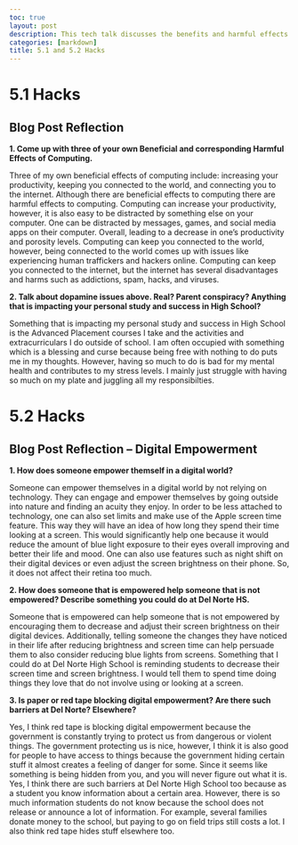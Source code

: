 ```yaml
---
toc: true
layout: post
description: This tech talk discusses the benefits and harmful effects of computing. This tech talk discusses the digital divide in computing
categories: [markdown]
title: 5.1 and 5.2 Hacks
---
```

# 5.1 Hacks

## Blog Post Reflection 

**1. Come up with three of your own Beneficial and corresponding Harmful Effects of Computing.** 

Three of my own beneficial effects of computing include: increasing your productivity, keeping you connected to the world, and connecting you to the internet. Although there are beneficial effects to computing there are harmful effects to computing. Computing can increase your productivity, however, it is also easy to be distracted by something else on your computer. One can be distracted by messages, games, and social media apps on their computer. Overall, leading to a decrease in one’s productivity and porosity levels. Computing can keep you connected to the world, however, being connected to the world comes up with issues like experiencing human traffickers and hackers online. Computing can keep you connected to the internet, but the internet has several disadvantages and harms such as addictions, spam, hacks, and viruses. 

**2. Talk about dopamine issues above. Real? Parent conspiracy? Anything that is impacting your personal study and success in High School?**

Something that is impacting my personal study and success in High School is the Advanced Placement courses I take and the activities and extracurriculars I do outside of school. I am often occupied with something which is a blessing and curse because being free with nothing to do puts me in my thoughts. However, having so much to do is bad for my mental health and contributes to my stress levels. I mainly just struggle with having so much on my plate and juggling all my responsibilties. 

# 5.2 Hacks

## Blog Post Reflection – Digital Empowerment

**1. How does someone empower themself in a digital world?**

Someone can empower themselves in a digital world by not relying on technology. They can engage and empower themselves by going outside into nature and finding an acuity they enjoy. In order to be less attached to technology, one can also set limits and make use of the Apple screen time feature. This way they will have an idea of how long they spend their time looking at a screen. This would significantly help one because it would reduce the amount of blue light exposure to their eyes overall improving and better their life and mood. One can also use features such as night shift on their digital devices or even adjust the screen brightness on their phone. So, it does not affect their retina too much. 

**2. How does someone that is empowered help someone that is not empowered? Describe something you could do at Del Norte HS.**

Someone that is empowered can help someone that is not empowered by encouraging them to decrease and adjust their screen brightness on their digital devices. Additionally, telling someone the changes they have noticed in their life after reducing brightness and screen time can help persuade them to also consider reducing blue lights from screens. Something that I could do at Del Norte High School is reminding students to decrease their screen time and screen brightness. I would tell them to spend time doing things they love that do not involve using or looking at a screen. 

**3. Is paper or red tape blocking digital empowerment? Are there such barriers at Del Norte? Elsewhere?**

Yes, I think red tape is blocking digital empowerment because the government is constantly trying to protect us from dangerous or violent things. The government protecting us is nice, however, I think it is also good for people to have access to things because the government hiding certain stuff it almost creates a feeling of danger for some. Since it seems like something is being hidden from you, and you will never figure out what it is. Yes, I think there are such barriers at Del Norte High School too because as a student you know information about a certain area. However, there is so much information students do not know because the school does not release or announce a lot of information. For example, several families donate money to the school, but paying to go on field trips still costs a lot. I also think red tape hides stuff elsewhere too. 



